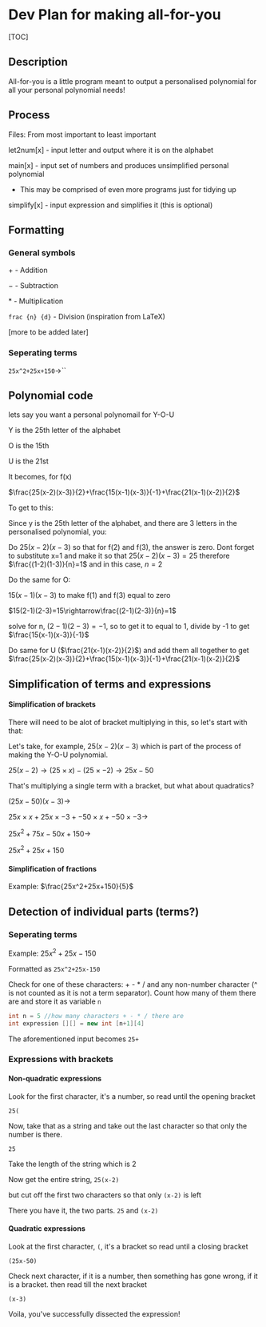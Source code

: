 # Dev Plan for making all-for-you

[TOC]



## Description

All-for-you is a little program meant to output a personalised polynomial for all your personal polynomial needs!

## Process

Files: From most important to least important

let2num[x] - input letter and output where it is on the alphabet

main[x] - input set of numbers and produces unsimplified personal polynomial

- This may be comprised of even more programs just for tidying up

simplify[x] - input expression and simplifies it (this is optional)

## Formatting

### General symbols 

$+$ - Addition

$-$ - Subtraction

$*$ - Multiplication

`frac {n} {d}` - Division (inspiration from LaTeX)

[more to be added later]

### Seperating terms

`25x^2+25x+150`$\rightarrow$``

## Polynomial code

lets say you want a personal polynomail for Y-O-U

Y is the 25th letter of the alphabet

O is the 15th

U is the 21st



It becomes, for f(x)

$\frac{25(x-2)(x-3)}{2}+\frac{15(x-1)(x-3)}{-1}+\frac{21(x-1)(x-2)}{2}$

To get to this:

Since y is the 25th letter of the alphabet, and there are 3 letters in the personalised polynomial, you:

Do $25(x-2)(x-3)$ so that for f(2) and f(3), the answer is zero. Dont forget to substitute x=1 and make it so that $25(x-2)(x-3)=25$ therefore $\frac{(1-2)(1-3)}{n}=1$  and in this case, $n=2$

Do the same for O:

$15(x-1)(x-3)$ to make f(1) and f(3) equal to zero

$15(2-1)(2-3)=15\rightarrow\frac{(2-1)(2-3)}{n}=1$

solve for n, $(2-1)(2-3)=-1$, so to get it to equal to 1, divide by -1 to get $\frac{15(x-1)(x-3)}{-1}$

Do same for U ($\frac{21(x-1)(x-2)}{2}$) and add them all together to get $\frac{25(x-2)(x-3)}{2}+\frac{15(x-1)(x-3)}{-1}+\frac{21(x-1)(x-2)}{2}$

## Simplification of terms and expressions

#### Simplification of brackets

There will need to be alot of bracket multiplying in this, so let's start with that:

Let's take, for example, $25(x-2)(x-3)$ which is part of the process of making the Y-O-U polynomial.

$25(x-2)\rightarrow(25\times x)-(25\times-2)\rightarrow25x-50$



That's multiplying a single term with a bracket, but what about quadratics?

$(25x-50)(x-3)\rightarrow$ 

$25x\times x+25x\times-3+-50\times x+-50\times-3\rightarrow$

 $25x^2+75x-50x+150\rightarrow$

 $25x^2+25x+150$

#### Simplification of fractions

Example: $\frac{25x^2+25x+150}{5}$





## Detection of individual parts (terms?)

### Seperating terms

Example: $25x^2+25x-150$

Formatted as `25x^2+25x-150`



Check for one of these characters: + - * /  and any non-number character (^ is not counted as it is not a term separator). Count how many of them there are and store it as variable `n`

```java
int n = 5 //how many characters + - * / there are
int expression [][] = new int [n+1][4]
```



The aforementioned input becomes `25+`



### Expressions with brackets

#### Non-quadratic expressions

Look for the first character, it's a number, so read until the opening bracket

`25(`

Now, take that as a string and take out the last character so that only the number is there.

`25`

Take the length of the string which is 2

Now get the entire string, `25(x-2) `

but cut off the first two characters so that only `(x-2)` is left

There you have it, the two parts. `25` and `(x-2)`



#### Quadratic expressions

Look at the first character, `(`, it's a bracket so read until a closing bracket

`(25x-50)`

Check next character, if it is a number, then something has gone wrong, if it is a bracket. then read till the next bracket

`(x-3)`

Voila, you've successfully dissected the expression!